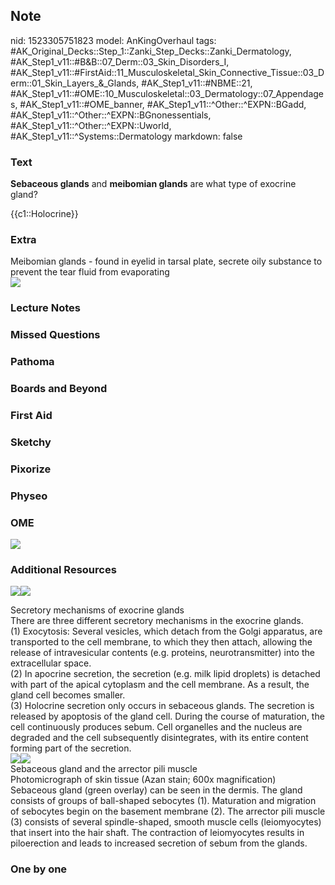 ## Note
nid: 1523305751823
model: AnKingOverhaul
tags: #AK_Original_Decks::Step_1::Zanki_Step_Decks::Zanki_Dermatology, #AK_Step1_v11::#B&B::07_Derm::03_Skin_Disorders_I, #AK_Step1_v11::#FirstAid::11_Musculoskeletal_Skin_Connective_Tissue::03_Derm::01_Skin_Layers_&_Glands, #AK_Step1_v11::#NBME::21, #AK_Step1_v11::#OME::10_Musculoskeletal::03_Dermatology::07_Appendages, #AK_Step1_v11::#OME_banner, #AK_Step1_v11::^Other::^EXPN::BGadd, #AK_Step1_v11::^Other::^EXPN::BGnonessentials, #AK_Step1_v11::^Other::^EXPN::Uworld, #AK_Step1_v11::^Systems::Dermatology
markdown: false

### Text
<b>Sebaceous glands</b> and <b>meibomian glands</b> are what type
of exocrine gland?
<div>
  {{c1::Holocrine}}
</div>

### Extra
<div>
  Meibomian glands - found in eyelid in tarsal plate, secrete oily
  substance to prevent the tear fluid from evaporating
</div>
<div><img src="paste-86367497355265.jpg"></div>

### Lecture Notes


### Missed Questions


### Pathoma


### Boards and Beyond


### First Aid


### Sketchy


### Pixorize


### Physeo


### OME
<div class="ome-widget">
  <a href="https://onlinemeded.org?ref=anki"><img src=
  "_OME_AnkiFlashcards_General_7.png"></a>
</div>

### Additional Resources
<img src=
"paste-6c448716bba23797cae7492e7236741f038af082.jpg"><img src=
"paste-30c74ba2f07e27096d958b61849b5451376f6c10.jpg">
<div>
  <div>
    <div>
      Secretory mechanisms of exocrine glands
    </div>
  </div>
  <div>
    <div>
      <div>
        There are three different secretory mechanisms in the
        exocrine glands.
      </div>
      <div>
        (1) Exocytosis: Several vesicles, which detach from the
        Golgi apparatus, are transported to the cell membrane, to
        which they then attach, allowing the release of
        intravesicular contents (e.g. proteins, neurotransmitter)
        into the extracellular space.
      </div>
      <div>
        (2) In apocrine secretion, the secretion (e.g. milk lipid
        droplets) is detached with part of the apical cytoplasm and
        the cell membrane. As a result, the gland cell becomes
        smaller.
      </div>
      <div>
        (3) Holocrine secretion only occurs in sebaceous glands.
        The secretion is released by apoptosis of the gland cell.
        During the course of maturation, the cell continuously
        produces sebum. Cell organelles and the nucleus are
        degraded and the cell subsequently disintegrates, with its
        entire content forming part of the secretion.
      </div>
    </div>
  </div>
</div>
<div><img src="big_57d972f1c6c68.jpg"><img src=
"57d972f1c6c68.jpg"></div>
<div>
  <div>
    <div>
      Sebaceous gland and the arrector pili muscle
    </div>
  </div>
  <div>
    <div>
      <div>
        Photomicrograph of skin tissue (Azan stain; 600x
        magnification)
      </div>
      <div>
        Sebaceous gland (green overlay) can be seen in the dermis.
        The gland consists of groups of ball-shaped sebocytes (1).
        Maturation and migration of sebocytes begin on the basement
        membrane (2). The arrector pili muscle (3) consists of
        several spindle-shaped, smooth muscle cells (leiomyocytes)
        that insert into the hair shaft. The contraction of
        leiomyocytes results in piloerection and leads to increased
        secretion of sebum from the glands.
      </div>
    </div>
  </div>
</div>

### One by one

